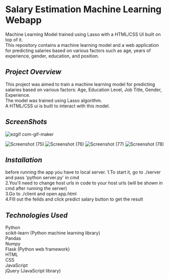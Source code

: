 # Salary Estimation Machine Learning Webapp
Machine Learning Model trained using Lasso with a HTML/CSS UI built on top of it.<br>
This repository contains a machine learning model and a web application for predicting salaries based on various factors such as age, years of experience, gender, education, and position.

## ***Project Overview***
This project was aimed to train a machine learning model for predicting salaries based on various factors: Age, Education Level, Job Title, Gender, Experience.<br>
The model was trained using Lasso algorithm.<br>
A HTML/CSS ui is built to interact with this model. <br>

## ***ScreenShots***
![ezgif com-gif-maker](https://github.com/kev0-4/Salary-Estimator-ML-webapp/assets/110706642/8c454c16-f329-4ea2-ab5b-3bca83face4e)

![Screenshot (75)](https://github.com/kev0-4/Salary-Estimator-ML-webapp/assets/110706642/313d68b5-6143-4ea0-91fd-b60d1701aa54)
![Screenshot (76)](https://github.com/kev0-4/Salary-Estimator-ML-webapp/assets/110706642/1b9e91b8-244b-44b9-af93-584efa44863d)
![Screenshot (77)](https://github.com/kev0-4/Salary-Estimator-ML-webapp/assets/110706642/2fd307c8-db2f-44da-b8d4-0f10a1df7a2d)
![Screenshot (78)](https://github.com/kev0-4/Salary-Estimator-ML-webapp/assets/110706642/ace86eb5-f89d-44cb-999b-72314b63085c)

## ***Installation***
before running the app you have to local server.
1.To start it, go to ./server and pass 'python server.py' in cmd<br>
2.You'll need to change host urls in code to your host urls (will be shown in cmd after running the server)<br>
3.Go to ./client and open app.html<br>
4.FIll out the feilds and click predict salary button to get the result

## ***Technologies Used***
Python<br>
scikit-learn (Python machine learning library)<br>
Pandas<br>
Numpy<br>
Flask (Python web framework)<br>
HTML<br>
CSS<br>
JavaScript<br>
jQuery (JavaScript library)<br>



